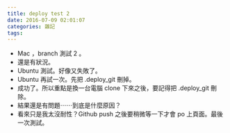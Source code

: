 ```yaml
---
title: deploy test 2
date: 2016-07-09 02:01:07
categories: 雜記
tags:
---
```


- Mac ，branch 測試 2 。
- 還是有狀況。
- Ubuntu 測試。好像又失敗了。
- Ubuntu 再試一次。先把 .deploy_git 刪掉。
- 成功了。所以重點是換一台電腦 clone 下來之後，要記得把 .deploy_git 刪除。
- 結果還是有問題⋯⋯到底是什麼原因？
- 看來只是我太沒耐性？Github push 之後要稍微等一下才會 po 上頁面。最後一次測試。

